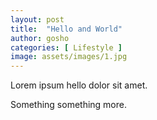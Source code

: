 ```yaml
---
layout: post
title:  "Hello and World"
author: gosho
categories: [ Lifestyle ]
image: assets/images/1.jpg
---
```

Lorem ipsum hello dolor sit amet.

Something something more.